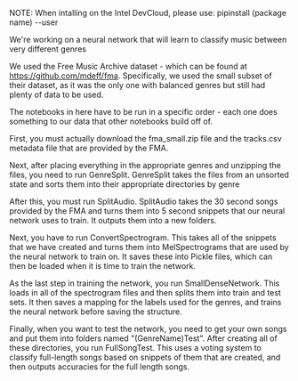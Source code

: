 NOTE: When intalling on the Intel DevCloud, please use: pipinstall (package name) --user

We're working on a neural network that will learn to classify music between very different genres

We used the Free Music Archive dataset - which can be found at https://github.com/mdeff/fma.
Specifically, we used the small subset of their dataset, as it was the only one with balanced genres but still had plenty of data to be used.

The notebooks in here have to be run in a specific order - each one does something to our data that other notebooks build off of.  

First, you must actually download the fma_small.zip file and the tracks.csv metadata file that are provided by the FMA.


Next, after placing everything in the appropriate genres and unzipping the files, you need to run GenreSplit.  GenreSplit takes the files from an unsorted state and sorts them into their appropriate directories by genre


After this, you must run SplitAudio.  SplitAudio takes the 30 second songs provided by the FMA and turns them into 5 second snippets that our neural network uses to train.  It outputs them into a new folders.


Next, you have to run ConvertSpectrogram.  This takes all of the snippets that we have created and turns them into MelSpectrograms that are used by the neural network to train on.  It saves these into Pickle files, which can then be loaded when it is time to train the network.


As the last step in training the network, you run SmallDenseNetwork.  This loads in all of the spectrogram files and then splits them into train and test sets.  It then saves a mapping for the labels used for the genres, and trains the neural network before saving the structure.


Finally, when you want to test the network, you need to get your own songs and put them into folders named "(GenreName)Test".  After creating all of these directories, you run FullSongTest.  This uses a voting system to classify full-length songs based on snippets of them that are created, and then outputs accuracies for the full length songs.
